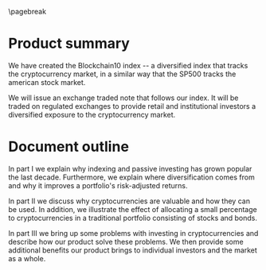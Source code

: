 \pagebreak

# Product summary

We have created the Blockchain10 index -- a diversified index that tracks the cryptocurrency market, in a similar way that the SP500 tracks the american stock market.

We will issue an exchange traded note that follows our index. It will be traded on regulated exchanges to provide retail and institutional investors a diversified exposure to the cryptocurrency market.

# Document outline

In part I we explain why indexing and passive investing has grown popular the last decade. Furthermore, we explain where diversification comes from and why it improves a portfolio's risk-adjusted returns.

In part II we discuss why cryptocurrencies are valuable and how they can be used. In addition, we illustrate the effect of allocating a small percentage to cryptocurrencies in a traditional portfolio consisting of stocks and bonds.

In part III we bring up some problems with investing in cryptocurrencies and describe how our product solve these problems. We then provide some additional benefits our product brings to individual investors and the market as a whole.
